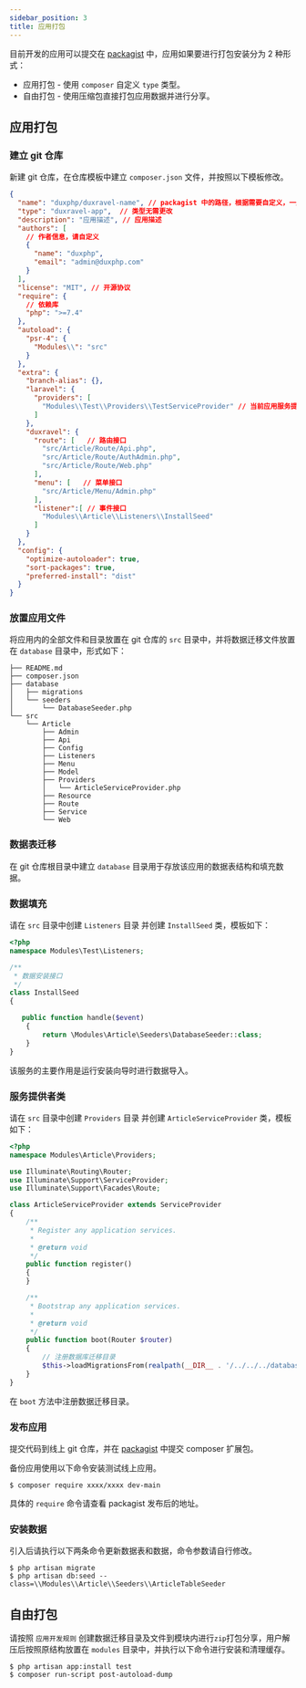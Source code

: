 ```yaml
---
sidebar_position: 3
title: 应用打包
---
```


目前开发的应用可以提交在 [packagist](https://packagist.org/) 中，应用如果要进行打包安装分为 2 种形式：

- 应用打包 - 使用 `composer` 自定义 `type` 类型。
- 自由打包 - 使用压缩包直接打包应用数据并进行分享。

## 应用打包

### 建立 git 仓库

新建 git 仓库，在仓库模板中建立 `composer.json` 文件，并按照以下模板修改。

```json
{
  "name": "duxphp/duxravel-name", // packagist 中的路径，根据需要自定义，一般按照规则： 作者/duxravel-功能
  "type": "duxravel-app",  // 类型无需更改
  "description": "应用描述", // 应用描述
  "authors": [
    // 作者信息，请自定义
    {
      "name": "duxphp",
      "email": "admin@duxphp.com"
    }
  ],
  "license": "MIT", // 开源协议
  "require": {
    // 依赖库
    "php": ">=7.4"
  },
  "autoload": {
    "psr-4": {
      "Modules\\": "src"
    }
  },
  "extra": {
    "branch-alias": {},
    "laravel": {
      "providers": [
        "Modules\\Test\\Providers\\TestServiceProvider" // 当前应用服务提供者类
      ]
    },
    "duxravel": {
      "route": [   // 路由接口
        "src/Article/Route/Api.php",
        "src/Article/Route/AuthAdmin.php",
        "src/Article/Route/Web.php"
      ],
      "menu": [   // 菜单接口
        "src/Article/Menu/Admin.php"
      ],
      "listener":[ // 事件接口
        "Modules\\Article\\Listeners\\InstallSeed"
      ]
    }
  },
  "config": {
    "optimize-autoloader": true,
    "sort-packages": true,
    "preferred-install": "dist"
  }
}
```

### 放置应用文件

将应用内的全部文件和目录放置在 git 仓库的 `src` 目录中，并将数据迁移文件放置在 `database` 目录中，形式如下：

```
├── README.md
├── composer.json
├── database
│   ├── migrations
│   └── seeders
│       └── DatabaseSeeder.php
└── src
    └── Article
        ├── Admin
        ├── Api
        ├── Config
        ├── Listeners
        ├── Menu
        ├── Model
        ├── Providers
        │   └── ArticleServiceProvider.php
        ├── Resource
        ├── Route
        ├── Service
        └── Web

```

### 数据表迁移

在 git 仓库根目录中建立 `database` 目录用于存放该应用的数据表结构和填充数据。

### 数据填充

请在 `src` 目录中创建 `Listeners` 目录 并创建 `InstallSeed` 类，模板如下：

```php
<?php
namespace Modules\Test\Listeners;

/**
 * 数据安装接口
 */
class InstallSeed
{

   public function handle($event)
    {
        return \Modules\Article\Seeders\DatabaseSeeder::class;
    }
}
```

该服务的主要作用是运行安装向导时进行数据导入。

### 服务提供者类

请在 `src` 目录中创建 `Providers` 目录 并创建 `ArticleServiceProvider` 类，模板如下：

```php
<?php
namespace Modules\Article\Providers;

use Illuminate\Routing\Router;
use Illuminate\Support\ServiceProvider;
use Illuminate\Support\Facades\Route;

class ArticleServiceProvider extends ServiceProvider
{
    /**
     * Register any application services.
     *
     * @return void
     */
    public function register()
    {
    }

    /**
     * Bootstrap any application services.
     *
     * @return void
     */
    public function boot(Router $router)
    {
        // 注册数据库迁移目录
        $this->loadMigrationsFrom(realpath(__DIR__ . '/../../../database/migrations'));
    }
}
```

在 `boot` 方法中注册数据迁移目录。

### 发布应用

提交代码到线上 git 仓库，并在 [packagist](https://packagist.org/packages/submit) 中提交 composer 扩展包。

备份应用使用以下命令安装测试线上应用。

```shell
$ composer require xxxx/xxxx dev-main
```

具体的 `require` 命令请查看 packagist 发布后的地址。

### 安装数据

引入后请执行以下两条命令更新数据表和数据，命令参数请自行修改。

```shell
$ php artisan migrate
$ php artisan db:seed --class=\\Modules\\Article\\Seeders\\ArticleTableSeeder
```

## 自由打包

请按照 `应用开发规则` 创建数据迁移目录及文件到模块内进行`zip`打包分享，用户解压后按照原结构放置在 `modules` 目录中，并执行以下命令进行安装和清理缓存。

```shell
$ php artisan app:install test
$ composer run-script post-autoload-dump
```